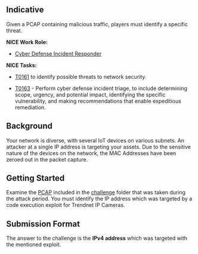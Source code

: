 ## Indicative

  Given a PCAP containing malicious traffic, players must identify a specific threat.


  **NICE Work Role:**


  - [Cyber Defense Incident Responder](https://niccs.cisa.gov/workforce-development/nice-framework)


  **NICE Tasks:**


  - [T0161](https://niccs.cisa.gov/workforce-development/nice-framework) to identify possible threats to network security.

  - [T0163](https://niccs.cisa.gov/workforce-development/nice-framework) - Perform cyber defense incident triage, to include determining scope, urgency, and potential impact, identifying the specific vulnerability, and making recommendations that enable expeditious remediation.


  ## Background

  Your network is diverse, with several IoT devices on various subnets. An attacker at a single IP address is targeting your assets. Due to the sensitive nature of the devices on the network, the MAC Addresses have been zeroed out in the packet capture.


  ## Getting Started

  Examine the [PCAP](.\challenge\maliciousBehaviorPcap.pcapng) included in the [challenge](./challenge) folder that was taken during the attack period. You must identify the IP address which was targeted by a code execution exploit for Trendnet IP Cameras.

  ## Submission Format

  The answer to the challenge is the **IPv4 address** which was targeted with the mentioned exploit.

